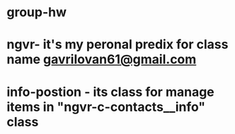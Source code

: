 # group-hw

# ngvr- it's my peronal predix for class name gavrilovan61@gmail.com

# info-postion - its class for manage items in "ngvr-c-contacts\_\_info" class
